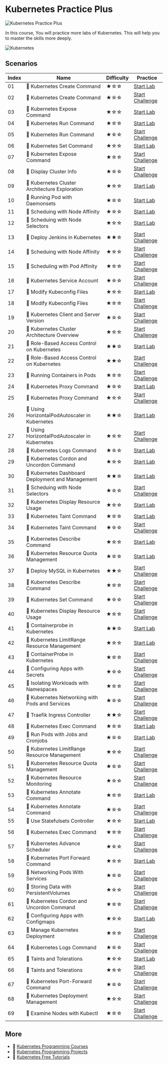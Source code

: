 # Kubernetes Practice Plus

![Kubernetes Practice Plus](https://cover-creator.labex.io/kubernetes-practice-plus.png)

In this course, You will practice more labs of Kubernetes. This will help you to master the skills more deeply.

![Kubernetes](https://img.shields.io/badge/Kubernetes-whitesmoke?style=for-the-badge&logo=kubernetes)


## Scenarios

|   Index | Name                                             | Difficulty   | Practice                                                                   |
|---------|--------------------------------------------------|--------------|----------------------------------------------------------------------------|
|      01 | 📖 Kubernetes Create Command                      | ★☆☆          | <a target='_blank' href='https://labex.io/labs/8506'>Start Lab</a>         |
|      02 | 🎯 Kubernetes Create Command                      | ★☆☆          | <a target='_blank' href='https://labex.io/labs/23727'>Start Challenge</a>  |
|      03 | 📖 Kubernetes Expose Command                      | ★☆☆          | <a target='_blank' href='https://labex.io/labs/8452'>Start Lab</a>         |
|      04 | 📖 Kubernetes Run Command                         | ★☆☆          | <a target='_blank' href='https://labex.io/labs/8456'>Start Lab</a>         |
|      05 | 🎯 Kubernetes Run Command                         | ★☆☆          | <a target='_blank' href='https://labex.io/labs/55173'>Start Challenge</a>  |
|      06 | 📖 Kubernetes Set Command                         | ★☆☆          | <a target='_blank' href='https://labex.io/labs/8424'>Start Lab</a>         |
|      07 | 🎯 Kubernetes Expose Command                      | ★☆☆          | <a target='_blank' href='https://labex.io/labs/51785'>Start Challenge</a>  |
|      08 | 🎯 Display Cluster Info                           | ★☆☆          | <a target='_blank' href='https://labex.io/labs/22287'>Start Challenge</a>  |
|      09 | 📖 Kubernetes Cluster Architecture Exploration    | ★☆☆          | <a target='_blank' href='https://labex.io/labs/8450'>Start Lab</a>         |
|      10 | 📖 Running Pod with Daemonsets                    | ★☆☆          | <a target='_blank' href='https://labex.io/labs/8454'>Start Lab</a>         |
|      11 | 📖 Scheduing with Node Affinity                   | ★☆☆          | <a target='_blank' href='https://labex.io/labs/18468'>Start Lab</a>        |
|      12 | 📖 Scheduing with Node Selectors                  | ★☆☆          | <a target='_blank' href='https://labex.io/labs/15001'>Start Lab</a>        |
|      13 | 🎯 Deploy Jenkins in Kubernetes                   | ★★☆          | <a target='_blank' href='https://labex.io/labs/67178'>Start Challenge</a>  |
|      14 | 🎯 Scheduing with Node Affinity                   | ★☆☆          | <a target='_blank' href='https://labex.io/labs/22282'>Start Challenge</a>  |
|      15 | 🎯 Scheduling with Pod Affinity                   | ★☆☆          | <a target='_blank' href='https://labex.io/labs/21411'>Start Challenge</a>  |
|      16 | 🎯 Kubernetes Service Account                     | ★☆☆          | <a target='_blank' href='https://labex.io/labs/23336'>Start Challenge</a>  |
|      17 | 📖 Modify Kubeconfig Files                        | ★☆☆          | <a target='_blank' href='https://labex.io/labs/11297'>Start Lab</a>        |
|      18 | 🎯 Modify Kubeconfig Files                        | ★☆☆          | <a target='_blank' href='https://labex.io/labs/22284'>Start Challenge</a>  |
|      19 | 🎯 Kubernetes Client and Server Version           | ★☆☆          | <a target='_blank' href='https://labex.io/labs/22286'>Start Challenge</a>  |
|      20 | 🎯 Kubernetes Cluster Architecture Overview       | ★☆☆          | <a target='_blank' href='https://labex.io/labs/23730'>Start Challenge</a>  |
|      21 | 📖 Role-Based Access Control on Kubernetes        | ★★☆          | <a target='_blank' href='https://labex.io/labs/9203'>Start Lab</a>         |
|      22 | 🎯 Role-Based Access Control on Kubernetes        | ★★☆          | <a target='_blank' href='https://labex.io/labs/18455'>Start Challenge</a>  |
|      23 | 🎯 Running Containers in Pods                     | ★☆☆          | <a target='_blank' href='https://labex.io/labs/16235'>Start Challenge</a>  |
|      24 | 📖 Kubernetes Proxy Command                       | ★☆☆          | <a target='_blank' href='https://labex.io/labs/8097'>Start Lab</a>         |
|      25 | 🎯 Kubernetes Proxy Command                       | ★☆☆          | <a target='_blank' href='https://labex.io/labs/23718'>Start Challenge</a>  |
|      26 | 📖 Using HorizontalPodAutoscaler in Kubernetes    | ★★☆          | <a target='_blank' href='https://labex.io/labs/34031'>Start Lab</a>        |
|      27 | 🎯 Using HorizontalPodAutoscaler in Kubernetes    | ★☆☆          | <a target='_blank' href='https://labex.io/labs/18859'>Start Challenge</a>  |
|      28 | 📖 Kubernetes Logs Command                        | ★☆☆          | <a target='_blank' href='https://labex.io/labs/8099'>Start Lab</a>         |
|      29 | 📖 Kubernetes Cordon and Uncordon Command         | ★☆☆          | <a target='_blank' href='https://labex.io/labs/9664'>Start Lab</a>         |
|      30 | 📖 Kubernetes Dashboard Deployment and Management | ★★☆          | <a target='_blank' href='https://labex.io/labs/15042'>Start Lab</a>        |
|      31 | 🎯 Scheduing with Node Selectors                  | ★☆☆          | <a target='_blank' href='https://labex.io/labs/21413'>Start Challenge</a>  |
|      32 | 📖 Kubernetes Display Resource Usage              | ★☆☆          | <a target='_blank' href='https://labex.io/labs/11358'>Start Lab</a>        |
|      33 | 📖 Kubernetes Taint Command                       | ★☆☆          | <a target='_blank' href='https://labex.io/labs/9195'>Start Lab</a>         |
|      34 | 🎯 Kubernetes Taint Command                       | ★☆☆          | <a target='_blank' href='https://labex.io/labs/23732'>Start Challenge</a>  |
|      35 | 📖 Kubernetes Describe Command                    | ★☆☆          | <a target='_blank' href='https://labex.io/labs/8101'>Start Lab</a>         |
|      36 | 📖 Kubernetes Resource Quota Management           | ★☆☆          | <a target='_blank' href='https://labex.io/labs/15823'>Start Lab</a>        |
|      37 | 🎯 Deploy MySQL in Kubernetes                     | ★★☆          | <a target='_blank' href='https://labex.io/labs/67532'>Start Challenge</a>  |
|      38 | 🎯 Kubernetes Describe Command                    | ★☆☆          | <a target='_blank' href='https://labex.io/labs/23720'>Start Challenge</a>  |
|      39 | 🎯 Kubernetes Set Command                         | ★☆☆          | <a target='_blank' href='https://labex.io/labs/51786'>Start Challenge</a>  |
|      40 | 🎯 Kubernetes Display Resource Usage              | ★☆☆          | <a target='_blank' href='https://labex.io/labs/23747'>Start Challenge</a>  |
|      41 | 📖 Containerprobe in Kubernetes                   | ★★☆          | <a target='_blank' href='https://labex.io/labs/12263'>Start Lab</a>        |
|      42 | 📖 Kubernetes LimitRange Resource Management      | ★☆☆          | <a target='_blank' href='https://labex.io/labs/15819'>Start Lab</a>        |
|      43 | 🎯 ContainerProbe in Kubernetes                   | ★☆☆          | <a target='_blank' href='https://labex.io/labs/18858'>Start Challenge</a>  |
|      44 | 🎯 Configuring Apps with Secrets                  | ★☆☆          | <a target='_blank' href='https://labex.io/labs/16234'>Start Challenge</a>  |
|      45 | 🎯 Isolating Workloads with Namespaces            | ★☆☆          | <a target='_blank' href='https://labex.io/labs/18458'>Start Challenge</a>  |
|      46 | 🎯 Kubernetes Networking with Pods and Services   | ★☆☆          | <a target='_blank' href='https://labex.io/labs/55177'>Start Challenge</a>  |
|      47 | 🎯 Traefik Ingress Controller                     | ★★☆          | <a target='_blank' href='https://labex.io/labs/266718'>Start Challenge</a> |
|      48 | 📖 Kubernetes Exec Command                        | ★☆☆          | <a target='_blank' href='https://labex.io/labs/8502'>Start Lab</a>         |
|      49 | 📖 Run Pods with Jobs and Cronjobs                | ★☆☆          | <a target='_blank' href='https://labex.io/labs/11300'>Start Lab</a>        |
|      50 | 🎯 Kubernetes LimitRange Resource Management      | ★☆☆          | <a target='_blank' href='https://labex.io/labs/29344'>Start Challenge</a>  |
|      51 | 🎯 Kubernetes Resource Quota Management           | ★☆☆          | <a target='_blank' href='https://labex.io/labs/29060'>Start Challenge</a>  |
|      52 | 🎯 Kubernetes Resource Monitoring                 | ★☆☆          | <a target='_blank' href='https://labex.io/labs/7774'>Start Challenge</a>   |
|      53 | 📖 Kubernetes Annotate Command                    | ★☆☆          | <a target='_blank' href='https://labex.io/labs/9679'>Start Lab</a>         |
|      54 | 🎯 Kubernetes Annotate Command                    | ★☆☆          | <a target='_blank' href='https://labex.io/labs/29343'>Start Challenge</a>  |
|      55 | 📖 Use Statefulsets Controller                    | ★☆☆          | <a target='_blank' href='https://labex.io/labs/9205'>Start Lab</a>         |
|      56 | 🎯 Kubernetes Exec Command                        | ★☆☆          | <a target='_blank' href='https://labex.io/labs/23728'>Start Challenge</a>  |
|      57 | 🎯 Kubernetes Advance Scheduler                   | ★☆☆          | <a target='_blank' href='https://labex.io/labs/7772'>Start Challenge</a>   |
|      58 | 📖 Kubernetes Port Forward Command                | ★☆☆          | <a target='_blank' href='https://labex.io/labs/18494'>Start Lab</a>        |
|      59 | 🎯 Networking Pods With Services                  | ★☆☆          | <a target='_blank' href='https://labex.io/labs/266382'>Start Challenge</a> |
|      60 | 🎯 Storing Data with PersistentVolumes            | ★☆☆          | <a target='_blank' href='https://labex.io/labs/18456'>Start Challenge</a>  |
|      61 | 🎯 Kubernetes Cordon and Uncordon Command         | ★☆☆          | <a target='_blank' href='https://labex.io/labs/67176'>Start Challenge</a>  |
|      62 | 📖 Configuring Apps with Configmaps               | ★☆☆          | <a target='_blank' href='https://labex.io/labs/9689'>Start Lab</a>         |
|      63 | 🎯 Manage Kubernetes Deployment                   | ★☆☆          | <a target='_blank' href='https://labex.io/labs/16236'>Start Challenge</a>  |
|      64 | 🎯 Kubernetes Logs Command                        | ★☆☆          | <a target='_blank' href='https://labex.io/labs/23726'>Start Challenge</a>  |
|      65 | 📖 Taints and Tolerations                         | ★☆☆          | <a target='_blank' href='https://labex.io/labs/34029'>Start Lab</a>        |
|      66 | 🎯 Taints and Tolerations                         | ★☆☆          | <a target='_blank' href='https://labex.io/labs/21415'>Start Challenge</a>  |
|      67 | 🎯 Kubernetes Port-Forward Command                | ★☆☆          | <a target='_blank' href='https://labex.io/labs/29063'>Start Challenge</a>  |
|      68 | 🎯 Kubernetes Deployment Management               | ★☆☆          | <a target='_blank' href='https://labex.io/labs/7773'>Start Challenge</a>   |
|      69 | 🎯 Examine Nodes with Kubectl                     | ★☆☆          | <a target='_blank' href='https://labex.io/labs/18861'>Start Challenge</a>  |

## More

- 🔗 [Kubernetes Programming Courses](https://github.com/labex-labs/awesome-programming-courses)
- 🔗 [Kubernetes Programming Projects](https://github.com/labex-labs/awesome-programming-projects)
- 🔗 [Kubernetes Free Tutorials](https://github.com/labex-labs/kubernetes-free-tutorials)

